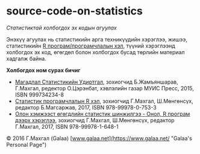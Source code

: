 # source-code-on-statistics

*Статистиктай холбогдох эх кодын агуулах*

Энэхүү агуулах нь статистикийн арга техникүүдийн хэрэглээ, жишээ, статистикийн [R програм/програмчлалын хэл](https://mn.wikipedia.org/wiki/R_(%D0%BF%D1%80%D0%BE%D0%B3%D1%80%D0%B0%D0%BC%D1%87%D0%BB%D0%B0%D0%BB%D1%8B%D0%BD_%D1%85%D1%8D%D0%BB)), түүний хэрэглээнд холбогдох эх код, өгөгдөл болон холбогдох бусад төрлийн материал хадгалж байна.

**Холбогдох ном сурах бичиг**

* [Магадлал Статистикийн Удиртгал](https://www.magadlal.com/books/id-1.html), зохиогчид Б.Жамъяншарав, Г.Махгал, редектор О.Цэрэнбат, хэвлэлийн газар МУИС Пресс, 2015, ISBN 999734234-8
* [Статистик програмчлалын R хэл](https://www.magadlal.com/books/id-2.html), зохиогчид Г.Махгал, Ш.Мөнгөнсүх, редактор Б.Магсаржав, 2017, ISBN 978-99978-0-753-3
* [Олон хэмжээст өгөгдлийн статистик шинжилгээ - Онол, R програм дээрх хэрэглээ](https://www.magadlal.com/books/id-3.html), зохиогчид Г.Махгал, Ш.Мөнгөнсүх, редактор Г.Махгал, 2017, ISBN 978-99978-1-648-1

© 2016 Г.Махгал (Galaa) [www.galaa.net](https://www.galaa.net/ "Galaa's Personal Page")
